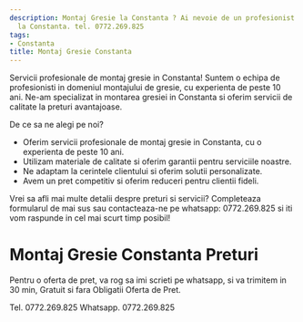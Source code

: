 ```yaml
---
description: Montaj Gresie la Constanta ? Ai nevoie de un profesionist in Montaj Gresie
  la Constanta. tel. 0772.269.825
tags:
- Constanta
title: Montaj Gresie Constanta
---
```



Servicii profesionale de montaj gresie in Constanta! 
Suntem o echipa de profesionisti in domeniul montajului de gresie, cu experienta de peste 10 ani. Ne-am specializat in montarea gresiei in Constanta si oferim servicii de calitate la preturi avantajoase.

De ce sa ne alegi pe noi? 
- Oferim servicii profesionale de montaj gresie in Constanta, cu o experienta de peste 10 ani.
- Utilizam materiale de calitate si oferim garantii pentru serviciile noastre.
- Ne adaptam la cerintele clientului si oferim solutii personalizate.
- Avem un pret competitiv si oferim reduceri pentru clientii fideli.

Vrei sa afli mai multe detalii despre preturi si servicii? Completeaza formularul de mai sus sau contacteaza-ne pe whatsapp: 0772.269.825 si iti vom raspunde in cel mai scurt timp posibil!

# Montaj Gresie Constanta Preturi
Pentru o oferta de pret, va rog sa imi scrieti pe whatsapp, si va trimitem in 30 min, Gratuit si fara Obligatii Oferta de Pret.

Tel. 0772.269.825
Whatsapp. 0772.269.825